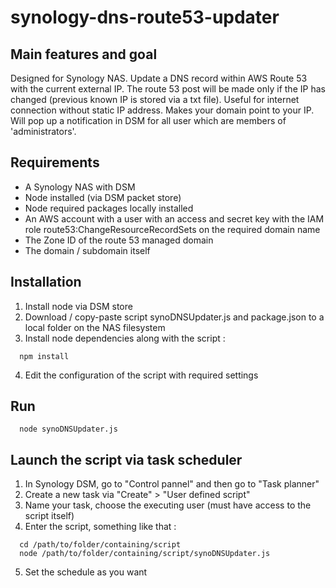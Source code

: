 synology-dns-route53-updater
=====================

Main features and goal
------------

Designed for Synology NAS.
Update a DNS record within AWS Route 53 with the current external IP.
The route 53 post will be made only if the IP has changed (previous known IP is stored via a txt file).
Useful for internet connection without static IP address. Makes your domain point to your IP.
Will pop up a notification in DSM for all user which are members of 'administrators'.

Requirements
------------
* A Synology NAS with DSM
* Node installed (via DSM packet store)
* Node required packages locally installed
* An AWS account with a user with an access and secret key with the IAM role route53:ChangeResourceRecordSets on the required domain name
* The Zone ID of the route 53 managed domain
* The domain / subdomain itself

Installation
------------
1. Install node via DSM store
2. Download / copy-paste script synoDNSUpdater.js and package.json to a local folder on the NAS filesystem
3. Install node dependencies along with the script :
```
  npm install
```
4. Edit the configuration of the script with required settings

Run
------------
```
  node synoDNSUpdater.js
```

Launch the script via task scheduler
------------
1. In Synology DSM, go to "Control pannel" and then go to "Task planner"
2. Create a new task via "Create" > "User defined script"
3. Name your task, choose the executing user (must have access to the script itself)
4. Enter the script, something like that :
```
  cd /path/to/folder/containing/script
  node /path/to/folder/containing/script/synoDNSUpdater.js
```
5. Set the schedule as you want
